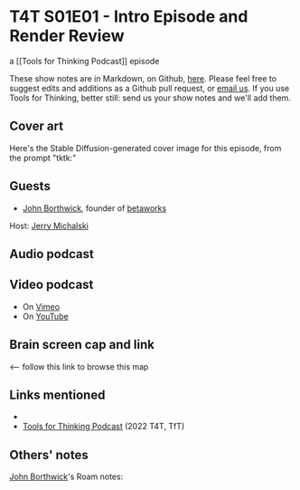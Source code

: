 # T4T S01E01 - Intro Episode and Render Review

a [[Tools for Thinking Podcast]] episode

These show notes are in Markdown, on Github, [here](https://github.com/OpenGlobalMind/rel8-wiki/blob/main/Tools%20for%20Thinking%20Podcast.md). Please feel free to suggest edits and additions as a Github pull request, or  [email us](mailto:sociate@gmail.com). If you use Tools for Thinking, better still: send us your show notes and we'll add them. 

## Cover art

Here's the Stable Diffusion-generated cover image for this episode, from the prompt "tktk:"



## Guests

- [John Borthwick](https://www.linkedin.com/in/jborthwick/), founder of [betaworks](https://www.betaworks.com/)

Host: [Jerry Michalski](https://www.jerrymichalski.com/)

## Audio podcast 



## Video podcast  

- On [Vimeo]()
- On [YouTube]()


## Brain screen cap and link


  <-- follow this link to browse this map

## Links mentioned

- 
- [Tools for Thinking Podcast](https://bra.in/2vGNna) (2022 T4T, TfT)

## Others' notes

[John Borthwick](https://www.linkedin.com/in/jborthwick/)'s Roam notes: 


